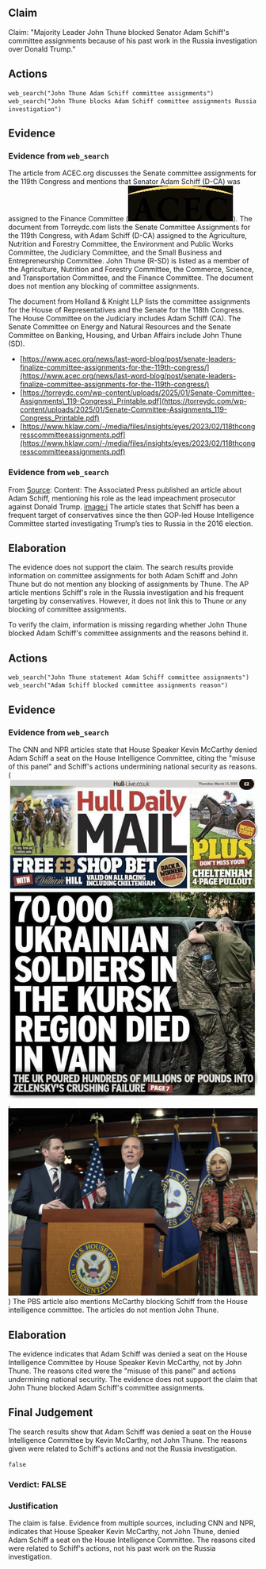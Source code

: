 ## Claim
Claim: "Majority Leader John Thune blocked Senator Adam Schiff's committee assignments because of his past work in the Russia investigation over Donald Trump."

## Actions
```
web_search("John Thune Adam Schiff committee assignments")
web_search("John Thune blocks Adam Schiff committee assignments Russia investigation")
```

## Evidence
### Evidence from `web_search`
The article from ACEC.org discusses the Senate committee assignments for the 119th Congress and mentions that Senator Adam Schiff (D-CA) was assigned to the Finance Committee (![image 2574](media/2025-08-07_20-48-1754599702-705995.jpg)). The document from Torreydc.com lists the Senate Committee Assignments for the 119th Congress, with Adam Schiff (D-CA) assigned to the Agriculture, Nutrition and Forestry Committee, the Environment and Public Works Committee, the Judiciary Committee, and the Small Business and Entrepreneurship Committee. John Thune (R-SD) is listed as a member of the Agriculture, Nutrition and Forestry Committee, the Commerce, Science, and Transportation Committee, and the Finance Committee. The document does not mention any blocking of committee assignments.

The document from Holland & Knight LLP lists the committee assignments for the House of Representatives and the Senate for the 118th Congress. The House Committee on the Judiciary includes Adam Schiff (CA). The Senate Committee on Energy and Natural Resources and the Senate Committee on Banking, Housing, and Urban Affairs include John Thune (SD).

*   [https://www.acec.org/news/last-word-blog/post/senate-leaders-finalize-committee-assignments-for-the-119th-congress/](https://www.acec.org/news/last-word-blog/post/senate-leaders-finalize-committee-assignments-for-the-119th-congress/)
*   [https://torreydc.com/wp-content/uploads/2025/01/Senate-Committee-Assignments\_119-Congress\_Printable.pdf](https://torreydc.com/wp-content/uploads/2025/01/Senate-Committee-Assignments_119-Congress_Printable.pdf)
*   [https://www.hklaw.com/-/media/files/insights/eyes/2023/02/118thcongresscommitteeassignments.pdf](https://www.hklaw.com/-/media/files/insights/eyes/2023/02/118thcongresscommitteeassignments.pdf)


### Evidence from `web_search`
From [Source](https://apnews.com/article/donald-trump-ap-top-news-ca-state-wire-adam-schiff-politics-3eec3ea9be5c07a9c297bad439f8f3e8): 
Content: The Associated Press published an article about Adam Schiff, mentioning his role as the lead impeachment prosecutor against Donald Trump. <image:i> The article states that Schiff has been a frequent target of conservatives since the then GOP-led House Intelligence Committee started investigating Trump’s ties to Russia in the 2016 election.


## Elaboration
The evidence does not support the claim. The search results provide information on committee assignments for both Adam Schiff and John Thune but do not mention any blocking of assignments by Thune. The AP article mentions Schiff's role in the Russia investigation and his frequent targeting by conservatives. However, it does not link this to Thune or any blocking of committee assignments.

To verify the claim, information is missing regarding whether John Thune blocked Adam Schiff's committee assignments and the reasons behind it.


## Actions
```
web_search("John Thune statement Adam Schiff committee assignments")
web_search("Adam Schiff blocked committee assignments reason")
```

## Evidence
### Evidence from `web_search`
The CNN and NPR articles state that House Speaker Kevin McCarthy denied Adam Schiff a seat on the House Intelligence Committee, citing the "misuse of this panel" and Schiff's actions undermining national security as reasons. (![image 1](media/0.jpg), ![image 8736](media/2025-08-30_09-11-1756545070-322720.jpg)) The PBS article also mentions McCarthy blocking Schiff from the House intelligence committee. The articles do not mention John Thune.


## Elaboration
The evidence indicates that Adam Schiff was denied a seat on the House Intelligence Committee by House Speaker Kevin McCarthy, not by John Thune. The reasons cited were the "misuse of this panel" and actions undermining national security. The evidence does not support the claim that John Thune blocked Adam Schiff's committee assignments.


## Final Judgement
The search results show that Adam Schiff was denied a seat on the House Intelligence Committee by Kevin McCarthy, not John Thune. The reasons given were related to Schiff's actions and not the Russia investigation.

`false`

### Verdict: FALSE

### Justification
The claim is false. Evidence from multiple sources, including CNN and NPR, indicates that House Speaker Kevin McCarthy, not John Thune, denied Adam Schiff a seat on the House Intelligence Committee. The reasons cited were related to Schiff's actions, not his past work on the Russia investigation.
